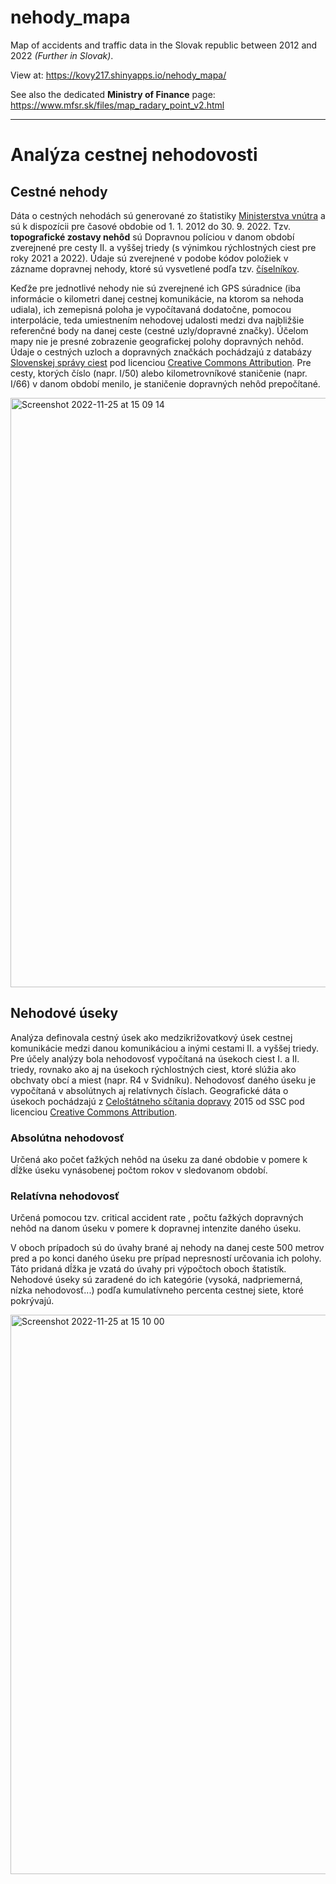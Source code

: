 # nehody_mapa

Map of accidents and traffic data in the Slovak republic between 2012 and 2022 *(Further in Slovak)*.

View at: https://kovy217.shinyapps.io/nehody_mapa/ 

See also the dedicated **Ministry of Finance** page: https://www.mfsr.sk/files/map_radary_point_v2.html

---

# Analýza cestnej nehodovosti

## Cestné nehody	
Dáta o cestných nehodách sú generované zo štatistiky [Ministerstva vnútra](https://www.minv.sk/?kompletna-statistika) a sú k dispozícii pre časové obdobie od 1. 1. 2012 do 30. 9. 2022. Tzv. **topografické zostavy nehôd** sú Dopravnou políciou v danom období zverejnené pre cesty II. a vyššej triedy (s výnimkou rýchlostných ciest pre roky 2021 a 2022). Údaje sú zverejnené v podobe kódov položiek v zázname dopravnej nehody, ktoré sú vysvetlené podľa tzv. [číselníkov](https://www.minv.sk/lnisdn/statistika/20191003_195619.453_2019-09-MS/statistika/vysvetlivky.html).

Keďže pre jednotlivé nehody nie sú zverejnené ich GPS súradnice (iba informácie o kilometri danej cestnej komunikácie, na ktorom sa nehoda udiala), ich zemepisná poloha je vypočítavaná dodatočne, pomocou interpolácie, teda umiestnením nehodovej udalosti medzi dva najbližšie referenčné body na danej ceste (cestné uzly/dopravné značky). Účelom mapy nie je presné zobrazenie geografickej polohy dopravných nehôd. Údaje o cestných uzloch a dopravných značkách pochádzajú z databázy [Slovenskej správy ciest](https://www.cdb.sk/sk/statisticke-vystupy.alej) pod licenciou [Creative Commons Attribution](http://opendefinition.org/licenses/cc-by/). Pre cesty, ktorých číslo (napr. I/50) alebo kilometrovníkové staničenie (napr. I/66) v danom období menilo, je staničenie dopravných nehôd prepočítané. 

<img width="943" alt="Screenshot 2022-11-25 at 15 09 14" src="https://user-images.githubusercontent.com/47066564/204002379-1a7b4c79-c067-4da8-a412-dea6cb74862b.png">


## Nehodové úseky

Analýza definovala cestný úsek ako medzikrižovatkový úsek cestnej komunikácie medzi danou komunikáciou a inými cestami II. a vyššej triedy. Pre účely analýzy bola nehodovosť vypočítaná na úsekoch ciest I. a II. triedy, rovnako ako aj na úsekoch rýchlostných ciest, ktoré slúžia ako obchvaty obcí a miest (napr. R4 v Svidníku). Nehodovosť daného úseku je vypočítaná v absolútnych aj relatívnych číslach. Geografické dáta o úsekoch pochádzajú z [Celoštátneho sčítania dopravy](https://www.ssc.sk/sk/cinnosti/rozvoj-cestnej-siete/dopravne-inzinierstvo.ssc) 2015 od SSC pod licenciou [Creative Commons Attribution](http://opendefinition.org/licenses/cc-by/).

### Absolútna nehodovosť
Určená ako počet ťažkých nehôd na úseku za dané obdobie v pomere k dĺžke úseku vynásobenej počtom rokov v sledovanom období. 

### Relatívna nehodovosť
Určená pomocou tzv. critical accident rate , počtu ťažkých dopravných nehôd na danom úseku v pomere k dopravnej intenzite daného úseku.

V oboch prípadoch sú do úvahy brané aj nehody na danej ceste 500 metrov pred a po konci daného úseku pre prípad nepresností určovania ich polohy. Táto pridaná dĺžka je vzatá do úvahy pri výpočtoch oboch štatistík. Nehodové úseky sú zaradené do ich kategórie (vysoká, nadpriemerná, nízka nehodovosť...) podľa kumulatívneho percenta cestnej siete, ktoré pokrývajú.

<img width="895" alt="Screenshot 2022-11-25 at 15 10 00" src="https://user-images.githubusercontent.com/47066564/204002524-012e663e-aeaf-4dd0-bd03-c70f138b795a.png">
